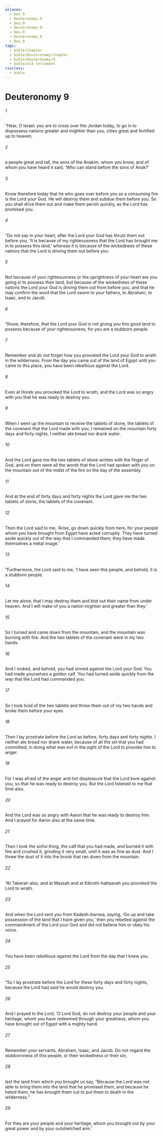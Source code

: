 ```yaml
---
aliases:
  - Deu 9
  - Deuteronomy.9
  - Deu.9
  - Deuteronomy-9
  - Deu-9
  - Deuteronomy_9
  - Deu_9
tags:
  - bible/chapter
  - bible/Deuteronomy/chapter
  - bible/Deuteronomy/9
  - bible/old testament
cssclass:
  - bible
---
```


# Deuteronomy 9

###### 1
“Hear, O Israel: you are to cross over the Jordan today, to go in to dispossess nations greater and mightier than you, cities great and fortified up to heaven,
###### 2
a people great and tall, the sons of the Anakim, whom you know, and of whom you have heard it said, ‘Who can stand before the sons of Anak?’
###### 3
Know therefore today that he who goes over before you as a consuming fire is the Lord your God. He will destroy them and subdue them before you. So you shall drive them out and make them perish quickly, as the Lord has promised you.
###### 4
“Do not say in your heart, after the Lord your God has thrust them out before you, ‘It is because of my righteousness that the Lord has brought me in to possess this land,’ whereas it is because of the wickedness of these nations that the Lord is driving them out before you.
###### 5
Not because of your righteousness or the uprightness of your heart are you going in to possess their land, but because of the wickedness of these nations the Lord your God is driving them out from before you, and that he may confirm the word that the Lord swore to your fathers, to Abraham, to Isaac, and to Jacob.
###### 6
“Know, therefore, that the Lord your God is not giving you this good land to possess because of your righteousness, for you are a stubborn people.
###### 7
Remember and do not forget how you provoked the Lord your God to wrath in the wilderness. From the day you came out of the land of Egypt until you came to this place, you have been rebellious against the Lord.
###### 8
Even at Horeb you provoked the Lord to wrath, and the Lord was so angry with you that he was ready to destroy you.
###### 9
When I went up the mountain to receive the tablets of stone, the tablets of the covenant that the Lord made with you, I remained on the mountain forty days and forty nights. I neither ate bread nor drank water.
###### 10
And the Lord gave me the two tablets of stone written with the finger of God, and on them were all the words that the Lord had spoken with you on the mountain out of the midst of the fire on the day of the assembly.
###### 11
And at the end of forty days and forty nights the Lord gave me the two tablets of stone, the tablets of the covenant.
###### 12
Then the Lord said to me, ‘Arise, go down quickly from here, for your people whom you have brought from Egypt have acted corruptly. They have turned aside quickly out of the way that I commanded them; they have made themselves a metal image.’
###### 13
“Furthermore, the Lord said to me, ‘I have seen this people, and behold, it is a stubborn people.
###### 14
Let me alone, that I may destroy them and blot out their name from under heaven. And I will make of you a nation mightier and greater than they.’
###### 15
So I turned and came down from the mountain, and the mountain was burning with fire. And the two tablets of the covenant were in my two hands.
###### 16
And I looked, and behold, you had sinned against the Lord your God. You had made yourselves a golden calf. You had turned aside quickly from the way that the Lord had commanded you.
###### 17
So I took hold of the two tablets and threw them out of my two hands and broke them before your eyes.
###### 18
Then I lay prostrate before the Lord  as before, forty days and forty nights. I neither ate bread nor drank water, because of all the sin that you had committed, in doing what was evil in the sight of the Lord to provoke him to anger.
###### 19
For I was afraid of the anger and hot displeasure that the Lord bore against you, so that he was ready to destroy you. But the Lord listened to me that time also.
###### 20
And the Lord was so angry with Aaron that he was ready to destroy him. And I prayed for Aaron also at the same time.
###### 21
Then I took the sinful thing, the calf that you had made, and burned it with fire and crushed it, grinding it very small, until it was as fine as dust. And I threw the dust of it into the brook that ran down from the mountain.
###### 22
“At Taberah also, and at Massah and at Kibroth-hattaavah you provoked the Lord to wrath.
###### 23
And when the Lord sent you from Kadesh-barnea, saying, ‘Go up and take possession of the land that I have given you,’ then you rebelled against the commandment of the Lord your God and did not believe him or obey his voice.
###### 24
You have been rebellious against the Lord from the day that I knew you.
###### 25
“So I lay prostrate before the Lord for these forty days and forty nights, because the Lord had said he would destroy you.
###### 26
And I prayed to the Lord, ‘O Lord God, do not destroy your people and your heritage, whom you have redeemed through your greatness, whom you have brought out of Egypt with a mighty hand.
###### 27
Remember your servants, Abraham, Isaac, and Jacob. Do not regard the stubbornness of this people, or their wickedness or their sin,
###### 28
lest the land from which you brought us say, “Because the Lord was not able to bring them into the land that he promised them, and because he hated them, he has brought them out to put them to death in the wilderness.”
###### 29
For they are your people and your heritage, whom you brought out by your great power and by your outstretched arm.’


